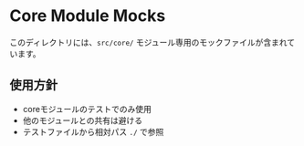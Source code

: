 # Core Module Mocks

このディレクトリには、`src/core/` モジュール専用のモックファイルが含まれています。

## 使用方針
- coreモジュールのテストでのみ使用
- 他のモジュールとの共有は避ける
- テストファイルから相対パス `./` で参照
